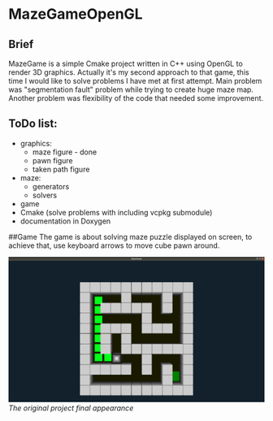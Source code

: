# MazeGameOpenGL

## Brief
MazeGame is a simple Cmake project written in C++ using OpenGL to render 3D graphics. Actually it's my second approach to that game, this time I would like to solve problems I have met at first attempt. Main problem was "segmentation fault" problem while trying to create huge maze map. Another problem was flexibility of the code that needed some improvement.

## ToDo list:
- graphics:
  - maze figure - done
  - pawn figure
  - taken path figure
- maze:
  - generators
  - solvers
- game
- Cmake (solve problems with including vcpkg submodule)
- documentation in Doxygen


##Game
The game is about solving maze puzzle displayed on screen, to achieve that, use keyboard arrows to move cube pawn around.


![alt text](https://github.com/pdabrow5/MazeGameOpenGL/blob/master/Screenshot%20from%202023-03-09%2001-45-17.png)
*The original project final appearance*
